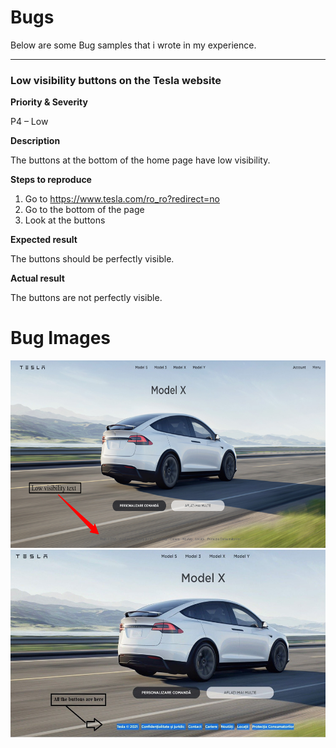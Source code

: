 # Bugs

Below are some Bug samples that i wrote in my experience.

-----------------

### Low visibility buttons on the Tesla website

**Priority & Severity**

P4 – Low

**Description**

The buttons at the bottom of the home page have low visibility.

**Steps to reproduce**
1.  Go to https://www.tesla.com/ro_ro?redirect=no
2.  Go to the bottom of the page
3. Look at the buttons

**Expected result**

The buttons should be perfectly visible.

**Actual result** 

The buttons are not perfectly visible.
# Bug Images
<img src="Bug Images/Tesla Bug image 1.png" witdh="300" height="300" >      <img src="Bug Images/Tesla Bug image 2.jpg" witdh="300" height="300" >
